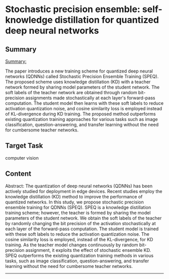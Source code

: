 # Stochastic precision ensemble: self-knowledge distillation for quantized deep neural networks

## Summary

<Summary:>

The paper introduces a new training scheme for quantized deep neural networks (QDNNs) called Stochastic Precision Ensemble Training (SPEQ). The proposed scheme uses knowledge distillation (KD) with a teacher network formed by sharing model parameters of the student network. The soft labels of the teacher network are obtained through random bit-precision assignments made stochastically at each layer's forward-pass computation. The student model then learns with these soft labels to reduce activation quantization noise, and cosine similarity loss is employed instead of KL-divergence during KD training. The proposed method outperforms existing quantization training approaches for various tasks such as image classification, question-answering, and transfer learning without the need for cumbersome teacher networks.


## Target Task

computer vision

## Content

Abstract: The quantization of deep neural networks (QDNNs) has been actively studied for deployment in edge devices. Recent studies employ the knowledge distillation (KD) method to improve the performance of quantized networks. In this study, we propose stochastic precision ensemble training for QDNNs (SPEQ). SPEQ is a knowledge distillation training scheme; however, the teacher is formed by sharing the model parameters of the student network. We obtain the soft labels of the teacher by randomly changing the bit precision of the activation stochastically at each layer of the forward-pass computation. The student model is trained with these soft labels to reduce the activation quantization noise. The cosine similarity loss is employed, instead of the KL-divergence, for KD training. As the teacher model changes continuously by random bit-precision assignment, it exploits the effect of stochastic ensemble KD. SPEQ outperforms the existing quantization training methods in various tasks, such as image classification, question-answering, and transfer learning without the need for cumbersome teacher networks.



---

